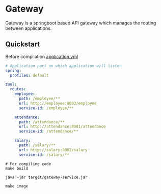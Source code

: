# Gateway

Gateway is a springboot based API gateway which manages the routing between applications.

## Quickstart

Before compilation [application.yml](./src/resources/application.yml)

```yaml
# Application port on which application will listen
spring:
  profiles: default

zuul:
  routes:
    employee:
      path: /employee/**
      url: http://employee:8083/employee
      service-id: /employee/**

    attendance:
      path: /attendance/**
      url: http://attendance:8081/attendance
      service-id: /attendance/**

    salary:
      path: /salary/**
      url: http://salary:8082/salary
      service-id: /salary/**
```

```shell
# For compiling code
make build
```

```shell
java -jar target/gateway-service.jar
```

```shell
make image
```